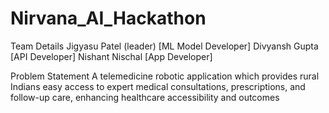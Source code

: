 # Nirvana_AI_Hackathon

Team Details
Jigyasu Patel (leader)  [ML Model Developer]
Divyansh Gupta          [API  Developer]
Nishant Nischal         [App Developer]

Problem Statement
A telemedicine robotic application which provides rural Indians easy access to expert medical
consultations, prescriptions, and follow-up care, enhancing healthcare accessibility and outcomes


